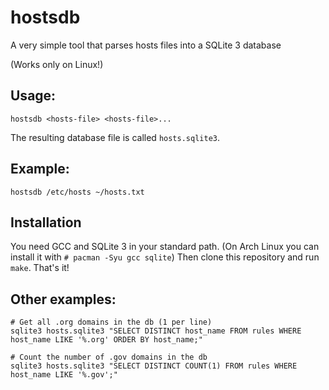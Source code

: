# hostsdb
A very simple tool that parses hosts files into a SQLite 3 database

(Works only on Linux!)

## Usage:
```
hostsdb <hosts-file> <hosts-file>...
```
The resulting database file is called `hosts.sqlite3`.

## Example:
```
hostsdb /etc/hosts ~/hosts.txt
```

## Installation
You need GCC and SQLite 3 in your standard path. (On Arch Linux you can install it with `# pacman -Syu gcc sqlite`)
Then clone this repository and run `make`. That's it!

## Other examples:
```
# Get all .org domains in the db (1 per line)
sqlite3 hosts.sqlite3 "SELECT DISTINCT host_name FROM rules WHERE host_name LIKE '%.org' ORDER BY host_name;"

# Count the number of .gov domains in the db
sqlite3 hosts.sqlite3 "SELECT DISTINCT COUNT(1) FROM rules WHERE host_name LIKE '%.gov';"
```
